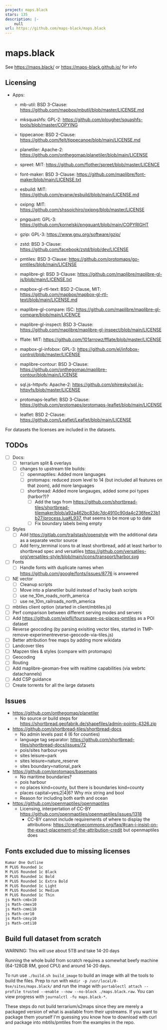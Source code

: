 ```yaml
---
project: maps.black
stars: 135
description: |-
    null
url: https://github.com/maps-black/maps.black
---
```


# maps.black

See https://maps.black/ or https://maps-black.github.io/ for info

## Licensing

- Apps:
  - mb-util: BSD 3-Clause: <https://github.com/mapbox/mbutil/blob/master/LICENSE.md>
  - mksquashfs: GPL-2: <https://github.com/plougher/squashfs-tools/blob/master/COPYING>
  - tippecanoe: BSD 2-Clause: <https://github.com/felt/tippecanoe/blob/main/LICENSE.md>
  - planetiler: Apache-2: <https://github.com/onthegomap/planetiler/blob/main/LICENSE>
  - spreet: MIT: <https://github.com/flother/spreet/blob/master/LICENCE>
  - font-maker: BSD 3-Clause: <https://github.com/maplibre/font-maker/blob/main/LICENSE.txt>
  - esbuild: MIT: <https://github.com/evanw/esbuild/blob/main/LICENSE.md>
  - oxipng: MIT: <https://github.com/shssoichiro/oxipng/blob/master/LICENSE>
  - pngquant: GPL-3: <https://github.com/kornelski/pngquant/blob/main/COPYRIGHT>
  - gzip: GPL-3: <https://www.gnu.org/software/gzip/>
  - zstd: BSD 3-Clause: <https://github.com/facebook/zstd/blob/dev/LICENSE>

  - pmtiles: BSD 3-Clause: <https://github.com/protomaps/go-pmtiles/blob/main/LICENSE>
  - maplibre-gl: BSD 3-Clause: <https://github.com/maplibre/maplibre-gl-js/blob/main/LICENSE.txt>
  - mapbox-gl-rtl-text: BSD 2-Clause, MIT: <https://github.com/mapbox/mapbox-gl-rtl-text/blob/main/LICENSE.md>
  - maplibre-gl-compare: ISC: <https://github.com/maplibre/maplibre-gl-compare/blob/main/LICENCE>
  - maplibre-gl-inspect: BSD 3-Clause: <https://github.com/maplibre/maplibre-gl-inspect/blob/main/LICENSE>
  - fflate: MIT: <https://github.com/101arrowz/fflate/blob/master/LICENSE>
  - mapbox-gl-infobox: GPL-3: <https://github.com/el/infobox-control/blob/master/LICENSE>
  - maplibre-contour: BSD 3-Clause: <https://github.com/onthegomap/maplibre-contour/blob/main/LICENSE>
  - sql.js-httpvfs: Apache-2: <https://github.com/phiresky/sql.js-httpvfs/blob/master/LICENSE>
  - protomaps-leaflet: BSD 3-Clause: <https://github.com/protomaps/protomaps-leaflet/blob/main/LICENSE>
  - leaflet: BSD 2-Clause: <https://github.com/Leaflet/Leaflet/blob/main/LICENSE>

For datasets the licenses are included in the datasets.

## TODOs

- [ ] Docs:
  - [ ] terrarium split & overlays
  - [ ] changes to upstream tile builds:
    - [ ] openmaptiles: Added more languages
    - [ ] protomaps: reduced zoom level to 14 (but included all features on that zoom), add more languages
    - [ ] shortbread: Added more langauges, added some poi types (harbor?)?
      - [ ] Add the tags from <https://github.com/shortbread-tiles/shortbread-tilemaker/blob/a92a462bc83dc7dc4910c90da4c236fee23b1b27/process.lua#L937>, that seems to be more up to date
      - [ ] Fix boundary labels being empty
- [ ] Styles
  - [ ] Add <https://gitlab.com/trailstash/openstyle> with the additional data as a separate vector source
  - [ ] Add ferry_terminal icons to at least shortbread, add at least harbor to shortbread spec and versatiles <https://github.com/versatiles-org/versatiles-style/blob/main/icons/transport/harbor.svg>
- [ ] Fonts
  - [ ] Handle fonts with duplicate names when <https://github.com/google/fonts/issues/8776> is answered
- [ ] NE vector
  - [ ] Cleanup scripts
  - [ ] Move into a planetiler build instead of hacky bash scripts
  - [ ] use ne_10m_roads_north_america
  - [ ] use ne_10m_railroads_north_america
- [ ] mbtiles client option (started in client/mbtiles.js)
- [ ] Perf comparison between different serving modes and servers
- [ ] Add <https://github.com/wipfli/foursquare-os-places-pmtiles> as a POI dataset
- [ ] Reverse geocoding (by parsing exisiting vector tiles, started in TMP-remove-experimentreverse-geocode-via-tiles.js)
- [ ] Better attribution free maps by adding more wikidata
- [ ] Landcover tiles
- [ ] Mapzen tiles & styles (compare with protomaps)
- [ ] Geocoding
- [ ] Routing
- [ ] Add maplibre-geoman-free with realtime capabilities (via webrtc datachannels)
- [ ] Add CSP guidance
- [ ] Create torrents for all the large datasets

## Issues

- <https://github.com/onthegomap/planetiler>
  - No source or build steps for <https://shortbread.geofabrik.de/shapefiles/admin-points-4326.zip>
- <https://github.com/shortbread-tiles/shortbread-docs>
  - No admin levels past 4 (6 for counties)
  - language tag separator: <https://github.com/shortbread-tiles/shortbread-docs/issues/72>
  - pois/sites harbour=yes
  - sites leisure=park
  - sites leisure=nature_reserve
  - sites boundary=national_park
- <https://github.com/protomaps/basemaps>
  - No maritime boundaries?
  - pois harbour
  - no places kind=county, but there is boundaries kind=county
  - places capital=yes¡2|4|6? Why mix string and bool
  - Reason for including both earth and ocean
- <https://github.com/openmaptiles/openmaptiles>
  - Licensing, interpertation of CC-BY <https://github.com/openmaptiles/openmaptiles/issues/1318>
    - CC-BY cannot include requirements of where to display the attributions: https://creativecommons.org/faq/#can-i-insist-on-the-exact-placement-of-the-attribution-credit but openmaptiles does

## Fonts excluded due to missing licenses

```txt
Kumar One Outline
M PLUS Rounded 1c
M PLUS Rounded 1c Black
M PLUS Rounded 1c Bold
M PLUS Rounded 1c Extra Bold
M PLUS Rounded 1c Light
M PLUS Rounded 1c Medium
M PLUS Rounded 1c Thin
js Math-cmbx10
js Math-cmex10
js Math-cmmi10
js Math-cmr10
js Math-cmsy10
js Math-cmti10
```

## Build full dataset from scratch

WARNING: This will use about 5TB and take 14-20 days

Running the whole build from scratch requires a somewhat beefy machine (64-128GB RM, good CPU) and around 14-20 days.

To run use `./build.sh build_image` to build an image with all the tools to build the files. Prep to run with `mkdir -p /usr/local/0-9se/sites/maps.black/` and run the image with `portablectl attach --profile trusted --enable --now --no-block ./maps.black.raw`. You can view progress with `journalctl -fu maps.black-*`.

These steps do not build terrarium/s2maps since they are merely a packaged version of what is available from their upstreams. If you want to package them yourself I'm guessing you know how to download with curl and package into mbtils/pmtiles from the examples in the repo.

